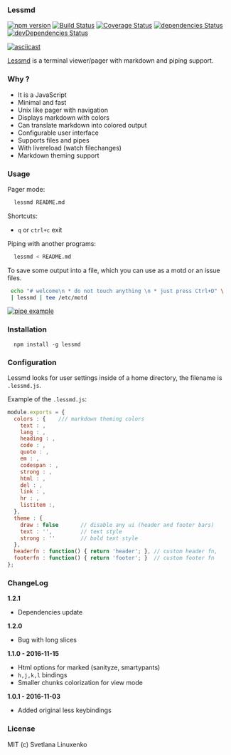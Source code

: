 ### Lessmd

[![npm version](https://img.shields.io/npm/v/lessmd.svg?style=flat-square)](https://www.npmjs.com/package/lessmd)
[![Build Status](https://img.shields.io/travis/linuxenko/lessmd?style=flat-square)](https://travis-ci.org/linuxenko/lessmd)
[![Coverage Status](https://img.shields.io/coveralls/github/linuxenko/lessmd?style=flat-square)](https://coveralls.io/github/linuxenko/lessmd)
[![dependencies Status](https://david-dm.org/linuxenko/lessmd/status.svg?style=flat-square)](https://david-dm.org/linuxenko/lessmd)
[![devDependencies Status](https://david-dm.org/linuxenko/lessmd/dev-status.svg?style=flat-square)](https://david-dm.org/linuxenko/lessmd?type=dev)


[![asciicast](https://asciinema.org/a/90323.png)](https://asciinema.org/a/90323)

[Lessmd](https://git.io/lessmd) is a terminal viewer/pager with markdown and piping support.

### Why ?

  * It is a JavaScript
  * Minimal and fast
  * Unix like pager with navigation
  * Displays markdown with colors
  * Can translate markdown into colored output
  * Configurable user interface
  * Supports files and pipes
  * With livereload (watch filechanges)
  * Markdown theming support

### Usage

Pager mode:

```sh
  lessmd README.md
```

Shortcuts:
  * `q` or `ctrl+c` exit

Piping with another programs:

```sh
  lessmd < README.md
```

To save some output into a file, which you can use as a motd or an issue files.

```sh
 echo "# welcome\n * do not touch anything \n * just press Ctrl+D" \
 | lessmd | tee /etc/motd
```

[![pipe example](https://raw.githubusercontent.com/linuxenko/lessmd/master/misc/pipe-example.png)](https://raw.githubusercontent.com/linuxenko/lessmd/master/misc/pipe-example.png)

### Installation

```
  npm install -g lessmd
```


### Configuration

Lessmd looks for user settings inside of a home directory, the filename is `.lessmd.js`.

Example of the `.lessmd.js`:

```js
module.exports = {
  colors : {    /// markdown theming colors
    text : ,    
    lang : ,
    heading : ,
    code : ,
    quote : ,
    em : ,
    codespan : ,
    strong : ,
    html : ,
    del : ,
    link : ,
    hr : ,
    listitem :,
  },
  theme : {
    draw : false       // disable any ui (header and footer bars)
    text : '',         // text style
    strong : ''        // bold text style
  },
  headerfn : function() { return 'header'; }, // custom header fn,
  footerfn : function() { return 'footer'; }  // custom footer fn
};
```

### ChangeLog

**1.2.1**
  * Dependencies update

**1.2.0**

  * Bug with long slices

**1.1.0 - 2016-11-15**

  * Html options for marked (sanityze, smartypants)
  * `h,j,k,l` bindings
  * Smaller chunks colorization for view mode

**1.0.1 - 2016-11-03**

  * Added original less keybindings


### License

MIT (c) Svetlana Linuxenko

